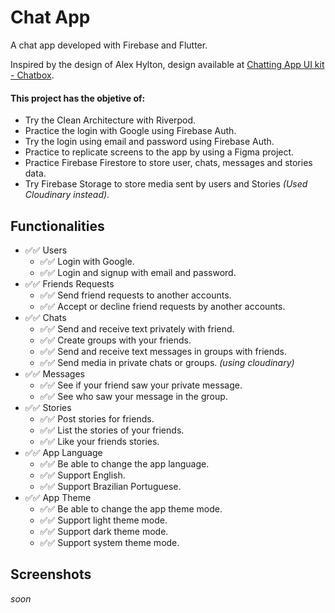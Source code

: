# Chat App

A chat app developed with Firebase and Flutter.

Inspired by the design of Alex Hylton, design available at [Chatting App UI kit - Chatbox](https://www.figma.com/community/file/1152599900945065665).

#### This project has the objetive of:
- Try the Clean Architecture with Riverpod.
- Practice the login with Google using Firebase Auth.
- Try the login using email and password using Firebase Auth.
- Practice to replicate screens to the app by using a Figma project.
- Practice Firebase Firestore to store user, chats, messages and stories data.
- Try Firebase Storage to store media sent by users and Stories *(Used Cloudinary instead)*.

## Functionalities
- ✅✅ Users
    - ✅✅ Login with Google. 
    - ✅✅ Login and signup with email and password. 
- ✅✅ Friends Requests
    - ✅✅ Send friend requests to another accounts.
    - ✅✅ Accept or decline friend requests by another accounts.
- ✅✅ Chats
    - ✅✅ Send and receive text privately with friend.
    - ✅✅ Create groups with your friends.
    - ✅✅ Send and receive text messages in groups with friends.
    - ✅✅ Send media in private chats or groups. *(using cloudinary)*
- ✅✅ Messages
    - ✅✅ See if your friend saw your private message.
    - ✅✅ See who saw your message in the group.
- ✅✅ Stories
    - ✅✅ Post stories for friends.
    - ✅✅ List the stories of your friends.
    - ✅✅ Like your friends stories.
- ✅✅ App Language
    - ✅✅ Be able to change the app language.
    - ✅✅ Support English.
    - ✅✅ Support Brazilian Portuguese.
- ✅✅ App Theme
    - ✅✅ Be able to change the app theme mode.
    - ✅✅ Support light theme mode.
    - ✅✅ Support dark theme mode.
    - ✅✅ Support system theme mode.

## Screenshots
*soon*
